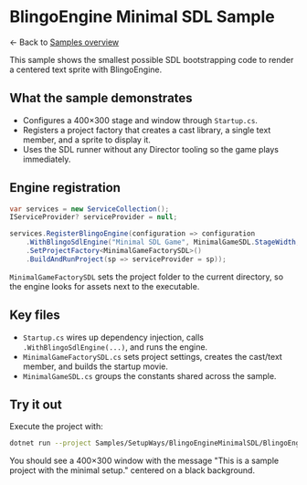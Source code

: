 # BlingoEngine Minimal SDL Sample

← Back to [Samples overview](../../ReadMe.md)

This sample shows the smallest possible SDL bootstrapping code to render a centered text sprite with BlingoEngine.

## What the sample demonstrates
- Configures a 400×300 stage and window through `Startup.cs`.
- Registers a project factory that creates a cast library, a single text member, and a sprite to display it.
- Uses the SDL runner without any Director tooling so the game plays immediately.

## Engine registration
```csharp
var services = new ServiceCollection();
IServiceProvider? serviceProvider = null;

services.RegisterBlingoEngine(configuration => configuration
    .WithBlingoSdlEngine("Minimal SDL Game", MinimalGameSDL.StageWidth, MinimalGameSDL.StageHeight)
    .SetProjectFactory<MinimalGameFactorySDL>()
    .BuildAndRunProject(sp => serviceProvider = sp));
```

`MinimalGameFactorySDL` sets the project folder to the current directory, so the engine looks for assets next to the executable.

## Key files
- `Startup.cs` wires up dependency injection, calls `.WithBlingoSdlEngine(...)`, and runs the engine.
- `MinimalGameFactorySDL.cs` sets project settings, creates the cast/text member, and builds the startup movie.
- `MinimalGameSDL.cs` groups the constants shared across the sample.

## Try it out
Execute the project with:

```bash
dotnet run --project Samples/SetupWays/BlingoEngineMinimalSDL/BlingoEngineMinimalSDL.csproj
```

You should see a 400×300 window with the message "This is a sample project with the minimal setup." centered on a black background.

